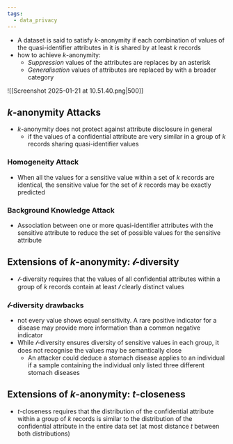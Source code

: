 ```yaml
---
tags:
  - data_privacy
---
```


- A dataset is said to satisfy $k$-anonymity if each combination of values of the quasi-identifier attributes in it is shared by at least $k$ records
- how to achieve $k$-anonymity:
	- *Suppression* values of the attributes are replaces by an asterisk 
	- *Generalisation* values of attributes are replaced by with a broader category

![[Screenshot 2025-01-21 at 10.51.40.png|500]]
## $k$-anonymity Attacks
- $k$-anonymity does not protect against attribute disclosure in general
	- if the values of a confidential attribute are very similar in a group of $k$ records sharing quasi-identifier values
### Homogeneity Attack
- When all the values for a sensitive value within a set of $k$ records are identical, the sensitive value for the set of $k$ records may be exactly predicted
### Background Knowledge Attack
- Association between one or more quasi-identifier attributes with the sensitive attribute to reduce the set of possible values for the sensitive attribute 
## Extensions of $k$-anonymity: $\mathscr{l}$-diversity
- $\mathscr{l}$-diversity requires that the values of all confidential attributes within a group of $k$ records contain at least $\mathscr{l}$ clearly distinct values
### $\mathscr{l}$-diversity drawbacks
- not every value shows equal sensitivity. A rare positive indicator for a disease may provide more information than a common negative indicator
- While $\mathscr{l}$-diversity ensures diversity of sensitive values in each group, it does not recognise the values may be semantically close
	- An attacker could deduce a stomach disease applies to an individual if a sample containing the individual only listed three different stomach diseases 
## Extensions of $k$-anonymity: $t$-closeness
- $t$-closeness requires that the distribution of the confidential attribute within a group of $k$ records is similar to the distribution of the confidential attribute in the entire data set (at most distance $t$ between both distributions)